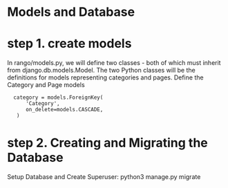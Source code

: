 # Models and Database    

# step 1. create models    
In rango/models.py, we will define two classes - both of which must inherit from django.db.models.Model. The two Python classes will be the definitions for models representing categories and pages. Define the Category and Page models     
  
  
      category = models.ForeignKey(    
	      'Category',    
	      on_delete=models.CASCADE,
       )

# step 2. Creating and Migrating the Database   
Setup Database and Create Superuser: python3 manage.py migrate
